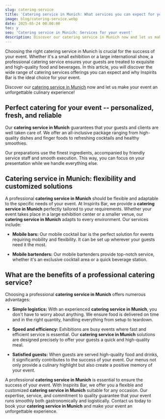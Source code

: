 ```yaml
---
slug: catering-service
title: 'Catering service in Munich: What services you can expect for your event**'
image: blog/catering-service.webp
date: 2025-05-24 00:00:00
toc: y
seo: 'Catering service in Munich: Services for your event'
description: Discover our catering service in Munich now and let us make your event an unforgettable culinary experience! Contact us now.
---
```

Choosing the right catering service in Munich is crucial for the success of your event. Whether it's a small exhibition or a large international show, a professional catering service ensures your guests are treated to exquisite and high-quality food and beverages. In this article, you will discover the wide range of catering services offerings you can expect and why Inspirits Bar is the ideal choice for your event.

Discover our [catering service in Munich](/en/service/catering-in-munich/) now and let us make your event an unforgettable culinary experience!

## Perfect catering for your event -- personalized, fresh, and reliable

Our **catering service in Munich** guarantees that your guests and clients are well taken care of. We offer an all-inclusive package ranging from high-quality dishes and finger foods to refreshing cocktails and healthy smoothies.

Our preparations use the finest ingredients, accompanied by friendly service staff and smooth execution. This way, you can focus on your presentation while we handle everything else.

## Catering service in Munich: flexibility and customized solutions

A professional **catering service in Munich** should be flexible and adaptable to the specific needs of your event. At Inspirits Bar, we provide a **catering service in Munich** perfectly tailored to your requirements. Whether your event takes place in a large exhibition center or a smaller venue, our **catering service in Munich** adapts to every environment. Our services include:

- **Mobile bars:** Our mobile cocktail bar is the perfect solution for events requiring mobility and flexibility. It can be set up wherever your guests need it the most.

- **Mobile bartenders:** Our mobile bartenders provide top-notch service, whether it's an exclusive cocktail area or a quick beverage station.

## What are the benefits of a professional catering service?

Choosing a professional **catering service in Munich** offers numerous advantages:

- **Simple logistics:** With an experienced **catering service in Munich**, you don't have to worry about anything. We ensure food is delivered on time and in the right quantity, handling everything from setup to teardown.

- **Speed and efficiency:** Exhibitions are busy events where fast and efficient service is essential. Our **catering service in Munich** solutions are designed precisely to offer your guests a quick and high-quality meal.

- **Satisfied guests:** When guests are served high-quality food and drinks, it significantly contributes to the success of your event. Our menus not only provide a culinary highlight but also create a positive memory of your event.

A professional **catering service in Munich** is essential to ensure the success of your event. With Inspirits Bar, we offer you a flexible and customized **catering service in Munich** suitable for any occasion. Our expertise, service, and commitment to quality guarantee that your event runs smoothly both gastronomically and logistically. Contact us today to book your **catering service in Munich** and make your event an unforgettable experience.